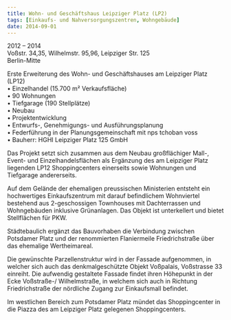 ```yaml
---
title: Wohn- und Geschäftshaus Leipziger Platz (LP2)
tags: [Einkaufs- und Nahversorgungszentren, Wohngebäude]
date: 2014-09-01
---
```

2012 – 2014<br/>
Voßstr. 34,35, Wilhelmstr. 95,96, Leipziger Str. 125<br/>
Berlin-Mitte 

Erste Erweiterung des Wohn- und Geschäftshauses am Leipziger Platz (LP12)<br/>
• Einzelhandel (15.700 m² Verkaufsfläche)<br/>
• 90 Wohnungen<br/>
• Tiefgarage (190 Stellplätze)<br/>
• Neubau<br/>
• Projektentwicklung<br/>
• Entwurfs-, Genehmigungs- und Ausführungsplanung<br/>
• Federführung in der Planungsgemeinschaft mit nps tchoban voss<br/>
• Bauherr: HGHI Leipziger Platz 125 GmbH<br/>

Das Projekt setzt sich zusammen aus dem Neubau großflächiger Mall-, Event- und  Einzelhandelsflächen als Ergänzung des am
Leipziger Platz liegenden LP12 Shoppingcenters einerseits sowie Wohnungen und Tiefgarage andererseits.

Auf dem Gelände der ehemaligen preussischen Ministerien entsteht ein hochwertiges Einkaufszentrum mit darauf befindlichem 
Wohnviertel bestehend aus 2-geschossigen Townhouses mit Dachterrassen und Wohngebäuden inklusive Grünanlagen. Das Objekt
ist unterkellert und bietet Stellflächen für PKW.

Städtebaulich ergänzt das Bauvorhaben die Verbindung zwischen Potsdamer Platz und der renommierten Flaniermeile Friedrichstraße über das ehemalige Wertheimareal.

Die gewünschte Parzellenstruktur wird in der Fassade aufgenommen, in welcher sich auch das denkmalgeschützte Objekt Voßpalais, Voßstrasse 33 einreiht. Die aufwendig gestaltete Fassade findet ihren Höhepunkt in der Ecke Voßstraße-/ Wilhelmstraße, in welchem sich auch in Richtung Friedrichstraße der nördliche Zugang zur Einkaufsmall befindet.

Im westlichen Bereich zum Potsdamer Platz mündet das Shoppingcenter in die Piazza des am Leipziger
Platz gelegenen Shoppingcenters.
